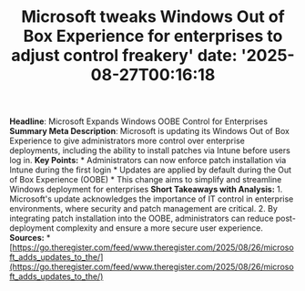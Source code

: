 ﻿---
title: "Microsoft tweaks Windows Out of Box Experience for enterprises to adjust control freakery'
date: '2025-08-27T00:16:18"
category: "Markets"
summary: ""
slug: "microsoft tweaks windows out of box experience for enterpris"
source_urls:
  - "https://go.theregister.com/feed/www.theregister.com/2025/08/26/microsoft_adds_updates_to_the/"
seo:
  title: "Microsoft tweaks Windows Out of Box Experience for enterprises to adjust control freakery | Hash n Hedge'
  description: '"
  keywords: ["news", "markets", "brief"]
---
**Headline**: Microsoft Expands Windows OOBE Control for Enterprises  **Summary Meta Description**: Microsoft is updating its Windows Out of Box Experience to give administrators more control over enterprise deployments, including the ability to install patches via Intune before users log in.  **Key Points:**  * Administrators can now enforce patch installation via Intune during the first login * Updates are applied by default during the Out of Box Experience (OOBE) * This change aims to simplify and streamline Windows deployment for enterprises  **Short Takeaways with Analysis:**  1. Microsoft's update acknowledges the importance of IT control in enterprise environments, where security and patch management are critical. 2. By integrating patch installation into the OOBE, administrators can reduce post-deployment complexity and ensure a more secure user experience.  **Sources:**  * [https://go.theregister.com/feed/www.theregister.com/2025/08/26/microsoft_adds_updates_to_the/](https://go.theregister.com/feed/www.theregister.com/2025/08/26/microsoft_adds_updates_to_the/) 
